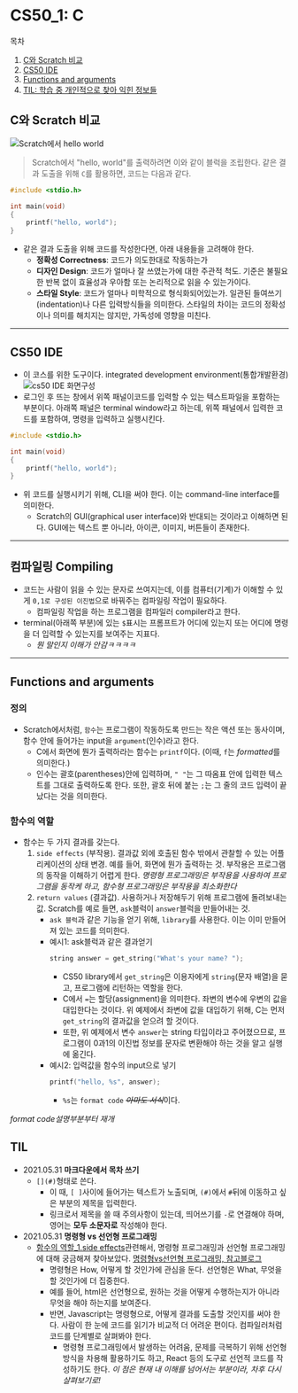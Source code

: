 # CS50_1: C

목차
1. [C와 Scratch 비교](#c와-scratch-비교)
2. [CS50 IDE](#cs50-ide)
3. [Functions and arguments](#functions-and-arguments)
4. [TIL: 학습 중 개인적으로 찾아 익힌 정보들](#til)

## C와 Scratch 비교

![Scratch에서 hello world](https://cs50.harvard.edu/x/2021/notes/1/when_green_flag.png)
> Scratch에서 "hello, world"를 출력하려면 이와 같이 블럭을 조립한다.
> 같은 결과 도출을 위해 `C`를 활용하면, 코드는 다음과 같다.
```C
#include <stdio.h>

int main(void)
{
    printf("hello, world");
}
```

* 같은 결과 도출을 위해 코드를 작성한다면, 아래 내용들을 고려해야 한다.
    * **정확성 Correctness**: 코드가 의도한대로 작동하는가
    * **디자인 Design**: 코드가 얼마나 잘 쓰였는가에 대한 주관적 척도. 기준은 불필요한 반복 없이 효율성과 우아함 또는 논리적으로 읽을 수 있는가이다.
    * **스타일 Style**: 코드가 얼마나 미학적으로 형식화되어있는가. 일관된 들여쓰기(indentation)나 다른 입력방식들을 의미한다. 스타일의 차이는 코드의 정확성이나 의미를 해치지는 않지만, 가독성에 영향을 미친다.
----
## CS50 IDE

* 이 코스를 위한 도구이다. integrated development environment(통합개발환경)
![cs50 IDE 화면구성](https://cs50.harvard.edu/x/2021/notes/1/cs50_ide.png)
* 로그인 후 뜨는 창에서 위쪽 패널이코드를 입력할 수 있는 텍스트파일을 포함하는 부분이다. 아래쪽 패널은 terminal window라고 하는데, 위쪽 패널에서 입력한 코드를 포함하여, 명령을 입력하고 실행시킨다.

```C
#include <stdio.h>

int main(void)
{
    printf("hello, world");
}
```
* 위 코드를 실행시키기 위해, CLI을 써야 한다. 이는 command-line interface를 의미한다.
    * Scratch의 GUI(graphical user interface)와 반대되는 것이라고 이해하면 된다. GUI에는 텍스트 뿐 아니라, 아이콘, 이미지, 버튼들이 존재한다.
----
## 컴파일링 Compiling

* 코드는 사람이 읽을 수 있는 문자로 쓰여지는데, 이를 컴퓨터(기계)가 이해할 수 있게 `0,1로 구성된 이진법`으로 바꿔주는 컴파일링 작업이 필요하다.
    * 컴파일링 작업을 하는 프로그램을 컴파일러 compiler라고 한다.
* terminal(아래쪽 부분)에 있는 `$`표시는 프롬프트가 어디에 있는지 또는 어디에 명령을 더 입력할 수 있는지를 보여주는 지표다.
    * *뭔 말인지 이해가 안감ㅋㅋㅋㅋ*
----
## Functions and arguments

### 정의

* Scratch에서처럼, `함수`는 프로그램이 작동하도록 만드는 작은 액션 또는  동사이며, 함수 안에 들어가는 input을 `argument`(인수)라고 한다.
    * C에서 화면에 뭔가 출력하라는 함수는 `printf`이다. (이때, `f`는 *formatted*를 의미한다.)
    * 인수는 괄호(parentheses)안에 입력하며, `" "`는 그 따옴표 안에 입력한 텍스트를 그대로 출력하도록 한다. 또한, 괄호 뒤에 붙는 `;`는 그 줄의 코드 입력이 끝났다는 것을 의미한다.

### 함수의 역할

* 함수는 두 가지 결과를 갖는다.
    1. `side effects` (부작용). 결과값 외에 호출된 함수 밖에서 관찰할 수 있는 어플리케이션의 상태 변경. 예를 들어, 화면에 뭔가 출력하는 것.
    부작용은 프로그램의 동작을 이해하기 어렵게 한다.
    *명령형 프로그래밍은 부작용을 사용하여 프로그램을 동작케 하고, 함수형 프로그래밍은 부작용을 최소화한다*
    2. `return values` (결과값). 사용하거나 저장해두기 위해 프로그램에 돌려보내는 값. Scratch를 예로 들면, `ask`블럭이 `answer`블럭을 만들어내는 것.
        * `ask 블럭`과 같은 기능을 얻기 위해, `library`를 사용한다. 이는 이미 만들어져 있는 코드를 의미한다.
        * 예시1: ask블럭과 같은 결과얻기
            ```C
            string answer = get_string("What's your name? ");
            ```
            * CS50 library에서 `get_string`은 이용자에게 `string`(문자 배열)을 묻고, 프로그램에 리턴하는 역할을 한다.
            * C에서 `=`는 할당(assignment)을 의미한다. 좌변의 변수에 우변의 값을 대입한다는 것이다. 위 예제에서 좌변에 값을 대입하기 위해, C는 먼저 `get_string`의 결과값을 얻으려 할 것이다.
            * 또한, 위 예제에서 변수 `answer`는 string 타입이라고 주어졌으므로, 프로그램이 0과1의 이진법 정보를 문자로 변환해야 하는 것을 알고 실행에 옮긴다.
        * 예시2: 입력값을 함수의 input으로 넣기
            ```C
            printf("hello, %s", answer);
            ```
            * `%s`는 `format code` ~~*아마도 서식*~~이다.

*format code설명부분부터 재개*


## TIL

* 2021.05.31 **마크다운에서 목차 쓰기**
    * `[](#)`형태로 쓴다.
        * 이 때, `[ ]`사이에 들어가는 텍스트가 노출되며, `(#)`에서 `#`뒤에 이동하고 싶은 부분의 제목을 입력한다.
        * 링크로서 제목을 쓸 때 주의사항이 있는데, 띄어쓰기를 `-`로 연결해야 하며, 영어는 **모두 소문자로** 작성해야 한다.
* 2021.05.31 **명령형 vs 선언형 프로그래밍**
    * [함수의 역할_1.side effects](#함수의-역할)관련해서, 명령형 프로그래밍과 선언형 프로그래밍에 대해 궁금해져 찾아보았다.
    [명령형vs선언형 프로그래밍, 참고블로그](https://boxfoxs.tistory.com/430)
        * 명령형은 How, 어떻게 할 것인가에 관심을 둔다. 선언형은 What, 무엇을 할 것인가에 더 집중한다.
        * 예를 들어, html은 선언형으로, 원하는 것을 어떻게 수행하는지가 아니라 무엇을 해야 하는지를 보여준다.
        * 반면, Javascript는 명령형으로, 어떻게 결과를 도출할 것인지를 써야 한다. 사람이 한 눈에 코드를 읽기가 비교적 더 어려운 편이다. 컴파일러처럼 코드를 단계별로 살펴봐야 한다.
            * 명령형 프로그래밍에서 발생하는 어려움, 문제를 극복하기 위해 선언형 방식을 차용해 활용하기도 하고, React 등의 도구로 선언적 코드를 작성하기도 한다. *이 점은 현재 내 이해를 넘어서는 부분이라, 차후 다시 살펴보기로!*
